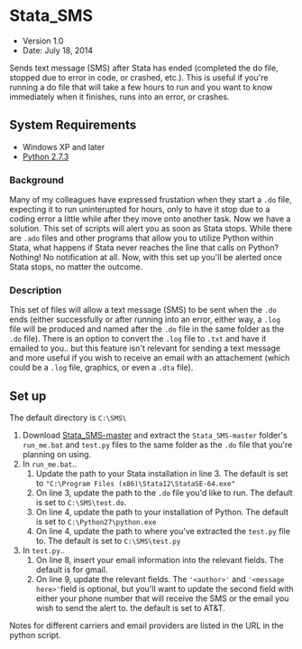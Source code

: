 Stata_SMS
=========

* Version 1.0
* Date: July 18, 2014


Sends text message (SMS) after Stata has ended (completed the do file, stopped due to error in code, or crashed, etc.). This is useful if you're running a do file that will take a few hours to run and you want to know immediately when it finishes, runs into an error, or crashes. 

## System Requirements
* Windows XP and later
* [Python 2.7.3](http://www.python.org/download/releases/2.7.3/)

### Background
Many of my colleagues have expressed frustation when they start a `.do` file, expecting it to run uninterupted for hours, only to have it stop due to a coding error a little while after they move onto another task. Now we have a solution. This set of scripts will alert you as soon as Stata stops. While there are `.ado` files and other programs that allow you to utilize Python within Stata, what happens if Stata never reaches the line that calls on Python? Nothing! No notification at all. Now, with this set up you'll be alerted once Stata stops, no matter the outcome.

### Description
This set of files will allow a text message (SMS) to be sent when the `.do` ends (either successfully or after running into an error, either way, a `.log` file will be produced and named after the `.do` file in the same folder as the `.do` file). There is an option to convert the `.log` file to `.txt` and have it emailed to you.. but this feature isn't relevant for sending a text message and more useful if you wish to receive an email with an attachement (which could be a `.log` file, graphics, or even a `.dta` file).

## Set up
The default directory is `C:\SMS\`

1. Download [Stata_SMS-master](https://github.com/tonijung/Stata_SMS/archive/master.zip) and extract the `Stata_SMS-master` folder's `run_me.bat` and `test.py` files to the same folder as the `.do` file that you're planning on using. 
2. In `run_me.bat`..
   1. Update the path to your Stata installation in line 3. The default is set to `"C:\Program Files (x86)\Stata12\StataSE-64.exe"`
   2. On line 3, update the path to the `.do` file you'd like to run. The default is set to `C:\SMS\test.do`.
   3. On line 4, update the path to your installation of Python. The default is set to `C:\Python27\python.exe`
   4. On line 4, update the path to where you've extracted the `test.py` file to. The default is set to `C:\SMS\test.py`
3. In `test.py`..
   1. On line 8, insert your email information into the relevant fields. The default is for gmail.
   2. On line 9, update the relevant fields. The `'<author>'` and `'<message here>'`field is optional, but you'll want to update the second field with either your phone number that will receive the SMS or the email you wish to send the alert to. the default is set to AT&T. 

Notes for different carriers and email providers are listed in the URL in the python script. 
